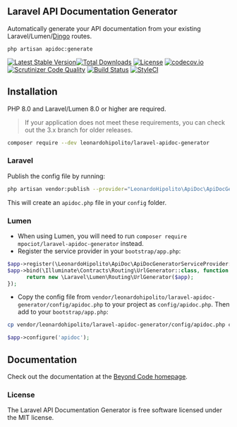 ## Laravel API Documentation Generator

Automatically generate your API documentation from your existing Laravel/Lumen/[Dingo](https://github.com/dingo/api) routes.

`php artisan apidoc:generate`

[![Latest Stable Version](https://poser.pugx.org/mpociot/laravel-apidoc-generator/v/stable)](https://packagist.org/packages/mpociot/laravel-apidoc-generator)[![Total Downloads](https://poser.pugx.org/mpociot/laravel-apidoc-generator/downloads)](https://packagist.org/packages/mpociot/laravel-apidoc-generator)
[![License](https://poser.pugx.org/mpociot/laravel-apidoc-generator/license)](https://packagist.org/packages/mpociot/laravel-apidoc-generator)
[![codecov.io](https://codecov.io/github/mpociot/laravel-apidoc-generator/coverage.svg?branch=master)](https://codecov.io/github/mpociot/laravel-apidoc-generator?branch=master)
[![Scrutinizer Code Quality](https://scrutinizer-ci.com/g/mpociot/laravel-apidoc-generator/badges/quality-score.png?b=master)](https://scrutinizer-ci.com/g/mpociot/laravel-apidoc-generator/?branch=master)
[![Build Status](https://travis-ci.org/mpociot/laravel-apidoc-generator.svg?branch=master)](https://travis-ci.org/mpociot/laravel-apidoc-generator)
[![StyleCI](https://styleci.io/repos/57999295/shield?style=flat)](https://styleci.io/repos/57999295)

## Installation
PHP 8.0 and Laravel/Lumen 8.0 or higher are required.

> If your application does not meet these requirements, you can check out the 3.x branch for older releases.

```sh
composer require --dev leonardohipolito/laravel-apidoc-generator
```

### Laravel
Publish the config file by running:

```bash
php artisan vendor:publish --provider="LeonardoHipolito\ApiDoc\ApiDocGeneratorServiceProvider" --tag=apidoc-config
```

This will create an `apidoc.php` file in your `config` folder.

### Lumen
- When using Lumen, you will need to run `composer require mpociot/laravel-apidoc-generator` instead.
- Register the service provider in your `bootstrap/app.php`:

```php
$app->register(\LeonardoHipolito\ApiDoc\ApiDocGeneratorServiceProvider::class);
$app->bind(\Illuminate\Contracts\Routing\UrlGenerator::class, function ($app) {
      return new \Laravel\Lumen\Routing\UrlGenerator($app);
});
```

- Copy the config file from `vendor/leonardohipolito/laravel-apidoc-generator/config/apidoc.php` to your project as `config/apidoc.php`. Then add to your `bootstrap/app.php`:
```bash
cp vendor/leonardohipolito/laravel-apidoc-generator/config/apidoc.php configs 
```
```php
$app->configure('apidoc');
```

## Documentation
Check out the documentation at the [Beyond Code homepage](https://beyondco.de/docs/laravel-apidoc-generator/).

### License

The Laravel API Documentation Generator is free software licensed under the MIT license.
